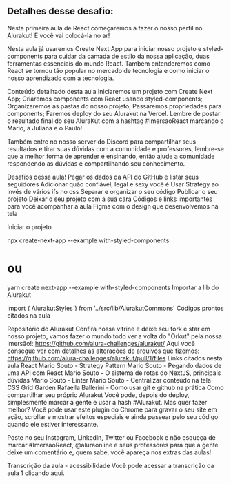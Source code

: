 ## Detalhes desse desafio:
Nesta primeira aula de React começaremos a fazer o nosso perfil no Alurakut! E você vai colocá-la no ar!

Nesta aula já usaremos Create Next App para iniciar nosso projeto e styled-components para cuidar da camada de estilo da nossa aplicação, duas ferramentas essenciais do mundo React. Também entenderemos como React se tornou tão popular no mercado de tecnologia e como iniciar o nosso aprendizado com a tecnologia.

Conteúdo detalhado desta aula
Iniciaremos um projeto com Create Next App;
Criaremos components com React usando styled-components;
Organizaremos as pastas do nosso projeto;
Passaremos propriedades para components;
Faremos deploy do seu Alurakut na Vercel.
Lembre de postar o resultado final do seu AluraKut com a hashtag #ImersaoReact marcando o Mario, a Juliana e o Paulo!

Também entre no nosso server do Discord para compartilhar seus resultados e tirar suas dúvidas com a comunidade e professores, lembre-se que a melhor forma de aprender é ensinando, então ajude a comunidade respondendo as dúvidas e compartilhando seu conhecimento.

Desafios dessa aula!
Pegar os dados da API do GitHub e listar seus seguidores
Adicionar quão confiável, legal e sexy você é
Usar Strategy ao invés de vários ifs no css
Separar e organizar o seu código
Publicar o seu projeto
Deixar o seu projeto com a sua cara
Códigos e links importantes para você acompanhar a aula
Figma com o design que desenvolvemos na tela

Iniciar o projeto

npx create-next-app --example with-styled-components
# ou
yarn create next-app --example with-styled-components
Importar a lib do Alurakut

import { AlurakutStyles } from '../src/lib/AlurakutCommons'
Códigos prontos citados na aula

Repositório do Alurakut
Confira nossa vitrine e deixe seu fork e star em nosso projeto, vamos fazer o mundo todo ver a volta do "Orkut" pela nossa imersão!: https://github.com/alura-challenges/alurakut/
Aqui você consegue ver com detalhes as alterações de arquivos que fizemos: https://github.com/alura-challenges/alurakut/pull/1/files
Links citados nesta aula
React
Mario Souto - Strategy Pattern
Mario Souto - Pegando dados de uma API com React
Mario Souto - O sistema de rotas do NextJS, principais dúvidas
Mario Souto - Linter
Mario Souto - Centralizar conteúdo na tela
CSS Grid Garden
Rafaella Ballerini - Como usar git e github na prática
Como compartilhar seu próprio Alurakut
Você pode, depois do deploy, simplesmente marcar a gente e usar a hash #Alurakut. Mas quer fazer melhor? Você pode usar este plugin do Chrome para gravar o seu site em ação, scrollar e mostrar efeitos especiais e ainda passear pelo seu código quando ele estiver interessante.

Poste no seu Instagram, Linkedin, Twitter ou Facebook e não esqueça de marcar #ImersaoReact, @aluraonline e seus professores para que a gente deixe um comentário e, quem sabe, você apareça nos extras das aulas!

Transcrição da aula - acessibilidade
Você pode acessar a transcrição da aula 1 clicando aqui.